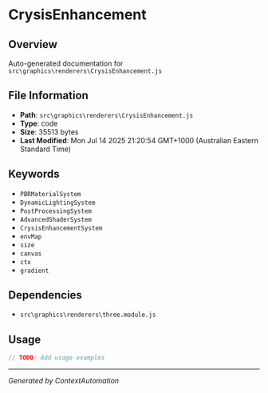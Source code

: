 # CrysisEnhancement

## Overview
Auto-generated documentation for `src\graphics\renderers\CrysisEnhancement.js`

## File Information
- **Path**: `src\graphics\renderers\CrysisEnhancement.js`
- **Type**: code
- **Size**: 35513 bytes
- **Last Modified**: Mon Jul 14 2025 21:20:54 GMT+1000 (Australian Eastern Standard Time)

## Keywords
- `PBRMaterialSystem`
- `DynamicLightingSystem`
- `PostProcessingSystem`
- `AdvancedShaderSystem`
- `CrysisEnhancementSystem`
- `envMap`
- `size`
- `canvas`
- `ctx`
- `gradient`

## Dependencies
- `src\graphics\renderers\three.module.js`

## Usage
```javascript
// TODO: Add usage examples
```

---
*Generated by ContextAutomation*
